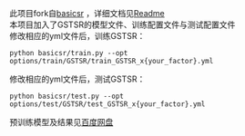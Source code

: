 此项目fork自[basicsr](https://github.com/xinntao/BasicSR) ，详细文档见[Readme](https://github.com/xinntao/BasicSR/blob/master/README.md)  
本项目加入了GSTSR的模型文件、训练配置文件与测试配置文件  
修改相应的yml文件后，训练GSTSR：
```angular2html
python basicsr/train.py --opt options/train/GSTSR/train_GSTSR_x{your_factor}.yml
```
修改相应的yml文件后，测试GSTSR：
```angular2html
python basicsr/test.py --opt options/test/GSTSR/test_GSTSR_x{your_factor}.yml
```
预训练模型及结果见[百度网盘]()